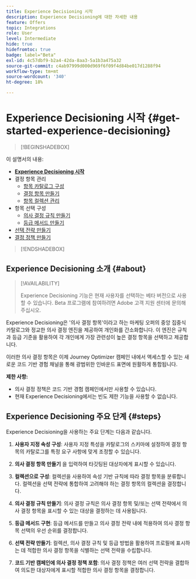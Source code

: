 ```yaml
---
title: Experience Decisioning 시작
description: Experience Decisioning에 대한 자세한 내용
feature: Offers
topic: Integrations
role: User
level: Intermediate
hide: true
hidefromtoc: true
badge: label="Beta"
exl-id: 4c57dbf9-b2a4-42da-8aa3-5a1b3a475a32
source-git-commit: c4ab97999d000d969f6f09f4d84be017d1288f94
workflow-type: tm+mt
source-wordcount: '340'
ht-degree: 18%

---
```


# Experience Decisioning 시작 {#get-started-experience-decisioning}

>[!BEGINSHADEBOX]

이 설명서의 내용:

* **[Experience Decisioning 시작](gs-experience-decisioning.md)**
* 결정 항목 관리
   * [항목 카탈로그 구성](catalogs.md)
   * [결정 항목 만들기](items.md)
   * [항목 컬렉션 관리](collections.md)
* 항목 선택 구성
   * [의사 결정 규칙 만들기](rules.md)
   * [등급 메서드 만들기](ranking.md)
* [선택 전략 만들기](selection-strategies.md)
* [결정 정책 만들기](create-decision.md)

>[!ENDSHADEBOX]

## Experience Decisioning 소개 {#about}

>[!AVAILABILITY]
>
>Experience Decisioning 기능은 현재 사용자를 선택하는 베타 버전으로 사용할 수 있습니다. Beta 프로그램에 참여하려면 Adobe 고객 지원 센터에 문의해 주십시오.

Experience Decisioning은 &#39;의사 결정 항목&#39;이라고 하는 마케팅 오퍼의 중앙 집중식 카탈로그와 정교한 의사 결정 엔진을 제공하여 개인화를 간소화합니다. 이 엔진은 규칙과 등급 기준을 활용하여 각 개인에게 가장 관련성이 높은 결정 항목을 선택하고 제공합니다.

이러한 의사 결정 항목은 이제 Journey Optimizer 캠페인 내에서 액세스할 수 있는 새로운 코드 기반 경험 채널을 통해 광범위한 인바운드 표면에 원활하게 통합됩니다.

**제한 사항:**

* 의사 결정 정책은 코드 기반 경험 캠페인에서만 사용할 수 있습니다.
* 현재 Experience Decisioning에서는 빈도 제한 기능을 사용할 수 없습니다.

## Experience Decisioning 주요 단계 {#steps}

Experience Decisioning을 사용하는 주요 단계는 다음과 같습니다.

1. **사용자 지정 속성 구성**: 사용자 지정 특성을 카탈로그의 스키마에 설정하여 결정 항목의 카탈로그를 특정 요구 사항에 맞게 조정할 수 있습니다.

1. **의사 결정 항목 만들기** 을 입력하여 타깃팅된 대상자에게 표시할 수 있습니다.

1. **컬렉션으로 구성**: 컬렉션을 사용하여 속성 기반 규칙에 따라 결정 항목을 분류합니다. 컬렉션을 선택 전략에 통합하여 고려해야 하는 결정 항목의 컬렉션을 결정합니다.

1. **의사 결정 규칙 만들기**: 의사 결정 규칙은 의사 결정 항목 및/또는 선택 전략에서 의사 결정 항목을 표시할 수 있는 대상을 결정하는 데 사용됩니다.

1. **등급 메서드 구현**: 등급 메서드를 만들고 의사 결정 전략 내에 적용하여 의사 결정 항목 선택의 우선 순위를 결정합니다.

1. **선택 전략 만들기**: 컬렉션, 의사 결정 규칙 및 등급 방법을 활용하여 프로필에 표시하는 데 적합한 의사 결정 항목을 식별하는 선택 전략을 수립합니다.

1. **코드 기반 캠페인에 의사 결정 정책 포함**: 의사 결정 정책은 여러 선택 전략을 결합하여 의도한 대상자에게 표시할 적합한 의사 결정 항목을 결정합니다.
